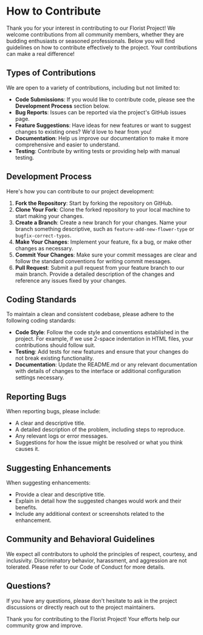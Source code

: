# How to Contribute

Thank you for your interest in contributing to our Florist Project! We welcome contributions from all community members, whether they are budding enthusiasts or seasoned professionals. Below you will find guidelines on how to contribute effectively to the project. Your contributions can make a real difference!

## Types of Contributions

We are open to a variety of contributions, including but not limited to:

- **Code Submissions**: If you would like to contribute code, please see the **Development Process** section below.
- **Bug Reports**: Issues can be reported via the project's GitHub issues page.
- **Feature Suggestions**: Have ideas for new features or want to suggest changes to existing ones? We'd love to hear from you!
- **Documentation**: Help us improve our documentation to make it more comprehensive and easier to understand.
- **Testing**: Contribute by writing tests or providing help with manual testing.

## Development Process

Here's how you can contribute to our project development:

1. **Fork the Repository**: Start by forking the repository on GitHub.
2. **Clone Your Fork**: Clone the forked repository to your local machine to start making your changes.
3. **Create a Branch**: Create a new branch for your changes. Name your branch something descriptive, such as `feature-add-new-flower-type` or `bugfix-correct-typos`.
4. **Make Your Changes**: Implement your feature, fix a bug, or make other changes as necessary.
5. **Commit Your Changes**: Make sure your commit messages are clear and follow the standard conventions for writing commit messages.
6. **Pull Request**: Submit a pull request from your feature branch to our main branch. Provide a detailed description of the changes and reference any issues fixed by your changes.

## Coding Standards

To maintain a clean and consistent codebase, please adhere to the following coding standards:

- **Code Style**: Follow the code style and conventions established in the project. For example, if we use 2-space indentation in HTML files, your contributions should follow suit.
- **Testing**: Add tests for new features and ensure that your changes do not break existing functionality.
- **Documentation**: Update the README.md or any relevant documentation with details of changes to the interface or additional configuration settings necessary.

## Reporting Bugs

When reporting bugs, please include:

- A clear and descriptive title.
- A detailed description of the problem, including steps to reproduce.
- Any relevant logs or error messages.
- Suggestions for how the issue might be resolved or what you think causes it.

## Suggesting Enhancements

When suggesting enhancements:

- Provide a clear and descriptive title.
- Explain in detail how the suggested changes would work and their benefits.
- Include any additional context or screenshots related to the enhancement.

## Community and Behavioral Guidelines

We expect all contributors to uphold the principles of respect, courtesy, and inclusivity. Discriminatory behavior, harassment, and aggression are not tolerated. Please refer to our Code of Conduct for more details.

## Questions?

If you have any questions, please don't hesitate to ask in the project discussions or directly reach out to the project maintainers.

Thank you for contributing to the Florist Project! Your efforts help our community grow and improve.
